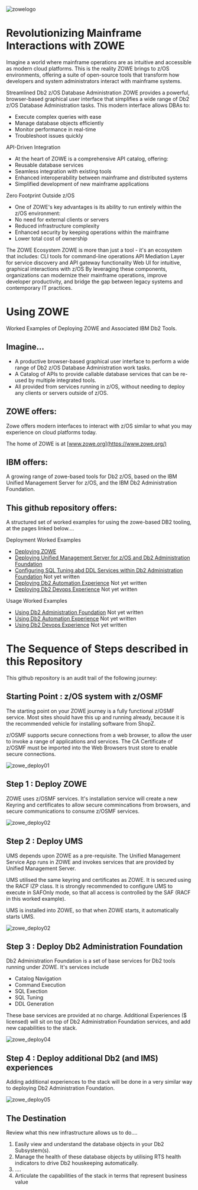 ![zowelogo](/images/zowelogo.JPG)


# Revolutionizing Mainframe Interactions with ZOWE

Imagine a world where mainframe operations are as intuitive and accessible as modern cloud platforms. This is the reality ZOWE brings to z/OS environments, offering a suite of open-source tools that transform how developers and system administrators interact with mainframe systems.

Streamlined Db2 z/OS Database Administration
ZOWE provides a powerful, browser-based graphical user interface that simplifies a wide range of Db2 z/OS Database Administration tasks. This modern interface allows DBAs to:
* Execute complex queries with ease
* Manage database objects efficiently
* Monitor performance in real-time
* Troubleshoot issues quickly

API-Driven Integration
* At the heart of ZOWE is a comprehensive API catalog, offering:
* Reusable database services
* Seamless integration with existing tools
* Enhanced interoperability between mainframe and distributed systems
* Simplified development of new mainframe applications

Zero Footprint Outside z/OS
* One of ZOWE's key advantages is its ability to run entirely within the z/OS environment:
* No need for external clients or servers
* Reduced infrastructure complexity
* Enhanced security by keeping operations within the mainframe
* Lower total cost of ownership

The ZOWE Ecosystem
ZOWE is more than just a tool - it's an ecosystem that includes:
CLI tools for command-line operations
API Mediation Layer for service discovery and API gateway functionality
Web UI for intuitive, graphical interactions with z/OS
By leveraging these components, organizations can modernize their mainframe operations, improve developer productivity, and bridge the gap between legacy systems and contemporary IT practices.








# Using ZOWE
Worked Examples of Deploying ZOWE and Associated IBM Db2 Tools.

## Imagine...
* A productive browser-based graphical user interface to perform a wide range of Db2 z/OS Database Administration work tasks. 
* A Catalog of APIs to provide callable database services that can be re-used by multiple integrated tools.
* All provided from services running in z/OS, without needing to deploy any clients or servers outside of z/OS.

## ZOWE offers:
Zowe offers modern interfaces to interact with z/OS similar to what you may experience on cloud platforms today. 

The home of ZOWE is at [www.zowe.org](https://www.zowe.org/)

## IBM offers:
A growing range of zowe-based tools for Db2 z/OS, based on the IBM Unified Management Server for z/OS, and the IBM Db2 Administration Foundation.

## This github repository offers:
A structured set of worked examples for using the zowe-based DB2 tooling, at the pages linked below....

Deployment Worked Examples
* [Deploying ZOWE](https://github.com/zeditor01/using_zowe/blob/main/docs/deploying_zowe.md)   
* [Deploying Unified Management Server for z/OS and Db2 Administration Foundation](https://github.com/zeditor01/using_zowe/blob/main/docs/deploying_ums_and_daf.md)
* [Configuring SQL Tuning abd DDL Services within Db2 Administration Foundation](https://github.com/zeditor01/using_zowe/blob/main/docs/configure_daf.md) Not yet written    
* [Deploying Db2 Automation Experience](https://github.com/zeditor01/using_zowe/blob/main/docs/deploying_db2automationexperience.md) Not yet written
* [Deploying Db2 Devops Experience](https://github.com/zeditor01/using_zowe/blob/main/docs/deploying_db2devopsexperience.md) Not yet written

Usage Worked Examples
* [Using Db2 Administration Foundation](https://github.com/zeditor01/using_zowe/blob/main/docs/using_db2adminfoundation.md) Not yet written
* [Using Db2 Automation Experience](https://github.com/zeditor01/using_zowe/blob/main/docs/using_db2automationexperience.md) Not yet written
* [Using Db2 Devops Experience](https://github.com/zeditor01/using_zowe/blob/main/docs/using_db2evopsexperience.md) Not yet written

# The Sequence of Steps described in this Repository

This github repository is an audit trail of the following journey:

## Starting Point : z/OS system with z/OSMF
The starting point on your ZOWE journey is a fully functional z/OSMF service. Most sites should have this up and running already, because it is the recommended vehicle for installing software from ShopZ.

z/OSMF supports secure connections from a web browser, to allow the user to invoke a range of applications and services. The CA Certificate of z/OSMF must be imported into the Web Browsers trust store to enable secure connections.

![zowe_deploy01](/images/zowe_deploy01.JPG)

## Step 1 : Deploy ZOWE
ZOWE uses z/OSMF services. It's installation service will create a new Keyring and certificates to allow secure commincations from browsers, and secure communications to consume z/OSMF services.

![zowe_deploy02](/images/zowe_deploy02.JPG)

## Step 2 : Deploy UMS
UMS depends upon ZOWE as a pre-requisite. The Unified Management Service App runs in ZOWE and invokes services that are provided by Unified Management Server.

UMS utilised the same keyring and certificates as ZOWE. It is secured using the RACF IZP class. It is strongly recommended to configure UMS to execute in SAFOnly mode, so that all access is controlled by the SAF (RACF in this worked example). 

UMS is installed into ZOWE, so that when ZOWE starts, it automatically starts UMS.

![zowe_deploy02](/images/zowe_deploy03.JPG)

## Step 3 : Deploy Db2 Administration Foundation
Db2 Administration Foundation is a set of base services for Db2 tools running under ZOWE. It's services include
* Catalog Navigation
* Command Execution
* SQL Exection
* SQL Tuning
* DDL Generation

These base services are provided at no charge. Additional Experiences ($ licensed) will sit on top of Db2 Administration Foundation services, and add new capabilities to the stack.

![zowe_deploy04](/images/zowe_deploy04.JPG)

## Step 4 : Deploy additional Db2 (and IMS) experiences

Adding additional experiences to the stack will be done in a very similar way to deploying Db2 Administration Foundation.

![zowe_deploy05](/images/zowe_deploy05.JPG)

## The Destination 

Review what this new infrastructure allows us to do....

1. Easily view and understand the database objects in your Db2 Subsystem(s).
2. Manage the health of these database objects by utilising RTS health indicators to drive Db2 houskeeping automatically.
3. ....
4. Articulate the capabilities of the stack in terms that represent business value




